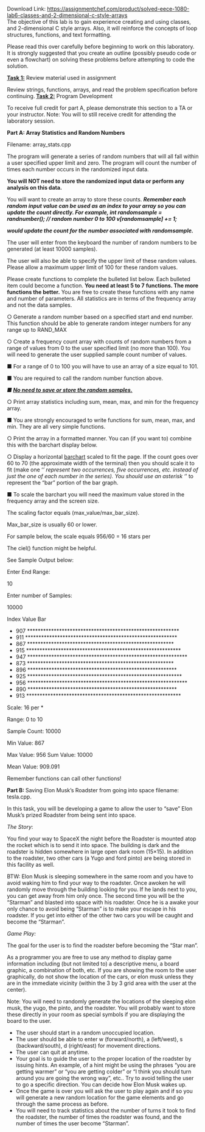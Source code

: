 Download Link: https://assignmentchef.com/product/solved-eece-1080-lab6-classes-and-2-dimensional-c-style-arrays
<br>
The objective of this lab is to gain experience creating and using classes, and 2-dimensional C style arrays. Also, it will reinforce the concepts of loop structures, functions, and text formatting.

Please read this over carefully before beginning to work on this laboratory. It is strongly suggested that you create an outline (possibly pseudo code or even a flowchart) on solving these problems before attempting to code the solution.

<strong><u>Task 1:</u></strong> Review material used in assignment​

Review strings, functions, arrays, and read the problem specification before continuing.<strong> <u>Task 2:</u></strong> Program Development​

To receive full credit for part A, please demonstrate this section to a TA or your instructor. Note: You will to still receive credit for attending the laboratory session.

<strong>Part A: Array Statistics and Random Numbers</strong>

Filename: array_stats.cpp

The program will generate a series of random numbers that will all fall within a user specified upper limit and zero. The program will count the number of times each number occurs in the randomized input data.

<strong>You will NOT need to store the randomized input data or perform any analysis on this data. </strong>

You will want to create an array to store these counts. <strong><em>Remember each</em></strong>​       <strong><em> random input value can be used as an index to your array so you can update the count directly. For example, int randomsample = randnumber(); // random number 0 to 100 v[randomsample] += 1; </em></strong>

<strong><em>would update the count for the number associated with randomsample. </em></strong>

The user will enter from the keyboard the number of random numbers to be generated (at least 10000 samples).

The user will also be able to specify the upper limit of these random values. Please allow a maximum upper limit of 100 for these random values.

Please create functions to complete the bulleted list below. Each bulleted item could become a function. <strong>You need at least 5 to 7</strong>​            <strong> functions. The more functions the better.</strong>  You are free to create these​             functions with any name and number of parameters. All statistics are in terms of the frequency array and not the data samples.

○ Generate a random number based on a specified start and end number. This function should be able to generate random integer numbers for any range up to RAND_MAX

○ Create a frequency count array with counts of random numbers from a range of values from 0 to the user specified limit (no more than 100). You will need to generate the user supplied sample count number of values.

■ For a range of 0 to 100 you will have to use an array of a size equal to 101.

■ You are required to call the random number function above.

<strong><em>■ </em></strong><strong><em><u>No need to save or store the random samples.</u></em></strong><strong><em>  </em></strong><em> </em>

○ Print array statistics including sum, mean, max, and min for the frequency array.

■ You are strongly encouraged to write functions for sum, mean, max, and min. They are all very simple functions.

○ Print the array in a formatted manner. You can (if you want to) combine this with the barchart display below.

○ Display a horizontal <a href="https://www.mathsisfun.com/data/bar-graphs.html">barchar</a><u>​         </u><a href="https://www.mathsisfun.com/data/bar-graphs.html">t</a> <u>​ </u>scaled to fit the page. If the count goes over 60 to 70 (the approximate width of the terminal) then you should scale it to fit (make one ‘*’ represent two occurrences, five occurrences, etc. instead of just the one of each number in the series). You should use an asterisk ‘*’ to represent the “bar” portion of the bar graph.

■ To scale the barchart you will need the maximum value stored in the frequency array and the screen size.

The scaling factor equals (max_value/max_bar_size).

Max_bar_size is usually 60 or lower.

For sample below, the scale equals 956/60 = 16 stars per

The ciel() function might be helpful.

See Sample Output below:

Enter End Range:

10

Enter number of Samples:

10000

Index     Value Bar

<ul>

 <li>907 *********************************************************</li>

 <li>911 *********************************************************</li>

 <li>867 *******************************************************</li>

 <li>915 **********************************************************</li>

 <li>947 ************************************************************</li>

 <li>873 *******************************************************</li>

 <li>896 ********************************************************</li>

 <li>925 **********************************************************</li>

 <li>956 ************************************************************</li>

 <li>890 ********************************************************</li>

 <li>913 **********************************************************</li>

</ul>

Scale: 16 per *

Range: 0 to 10

Sample Count: 10000

Min Value: 867

Max Value: 956 Sum Value: 10000

Mean Value: 909.091

Remember functions can call other functions!

<strong>Part B: </strong>Saving Elon Musk’s Roadster from going into space​       filename: tesla.cpp.

In this task, you will be developing a game to allow the user to “save” Elon Musk’s prized Roadster from being sent into space.

<em>The Story</em>​:

You find your way to SpaceX the night before the Roadster is mounted atop the rocket which is to send it into space.  The building is dark and the roadster is hidden somewhere in large open dark room (15×15). In addition to the roadster, two other cars (a Yugo and ford pinto) are being stored in this facility as well.

BTW: Elon Musk is sleeping somewhere in the same room and you have to avoid waking him to find your way to the roadster. Once awoken he will randomly move through the building looking for you. If he lands next to you, you can get away from him only once. The second time you will be the “Starman” and blasted into space with his roadster. Once he is a awake your only chance to avoid being “Starman” is to make your escape in his roadster. If you get into either of the other two cars you will be caught and become the “Starman”.

<em>Game Play: </em>

The goal for the user is to find the roadster before becoming the “Star man”.

As a programmer you are free to use any method to display game information including (but not limited to) a descriptive menu, a board graphic, a combination of both, etc. If you are showing the room to the user graphically, do not show the location of the cars, or elon musk unless they are in the immediate vicinity (within the 3 by 3 grid area with the user at the center).

Note: You will need to randomly generate the locations of the sleeping elon musk, the yugo, the pinto, and the roadster. You will probably want to store these directly in your room as special symbols if you are displaying the board to the user.

<ul>

 <li>The user should start in a random unoccupied location.</li>

 <li>The user should be able to enter w (forward/north), a (left/west), s (backward/south), d (right/east) for movement directions.</li>

 <li>The user can quit at anytime.</li>

 <li>Your goal is to guide the user to the proper location of the roadster by issuing hints. An example, of a hint might be using the phrases “you are getting warmer” or “you are getting colder” or “I think you should turn around you are going the wrong way”, etc.. Try to avoid telling the user to go a specific direction. You can decide how Elon Musk wakes up.</li>

 <li>Once the game is over you will ask the user to play again and if so you will generate a new random location for the game elements and go through the same process as before.</li>

 <li>You will need to track statistics about the number of turns it took to find the roadster, the number of times the roadster was found, and the number of times the user become “Starman”.</li>

</ul>